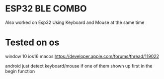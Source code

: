 # ESP32 BLE COMBO 
Also worked on Esp32
Using Keyboard and Mouse at the same time 

# Tested on os
window 10
ios16
macos 
https://developer.apple.com/forums/thread/119022

android just detect keyboard/mouse if one of them shown up first in the begin function

